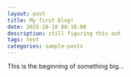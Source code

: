 ```yaml
---
layout: post
title: My first blog!
date: 2025-10-18 00:18:00
description: still figuring this out
tags: test
categories: sample-posts
---
```


This is the beginning of something big...